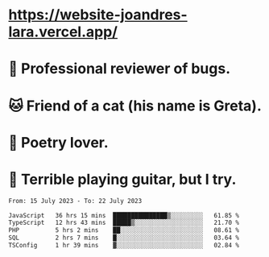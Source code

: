 # https://website-joandres-lara.vercel.app/
# 🐛 Professional reviewer of bugs.
# 🐱 Friend of a cat (his name is Greta).
# 📜 Poetry lover.
# 🎸 Terrible playing guitar, but I try.

<!--START_SECTION:waka-->

```txt
From: 15 July 2023 - To: 22 July 2023

JavaScript   36 hrs 15 mins  ███████████████▒░░░░░░░░░   61.85 %
TypeScript   12 hrs 43 mins  █████▒░░░░░░░░░░░░░░░░░░░   21.70 %
PHP          5 hrs 2 mins    ██░░░░░░░░░░░░░░░░░░░░░░░   08.61 %
SQL          2 hrs 7 mins    █░░░░░░░░░░░░░░░░░░░░░░░░   03.64 %
TSConfig     1 hr 39 mins    ▓░░░░░░░░░░░░░░░░░░░░░░░░   02.84 %
```

<!--END_SECTION:waka-->
